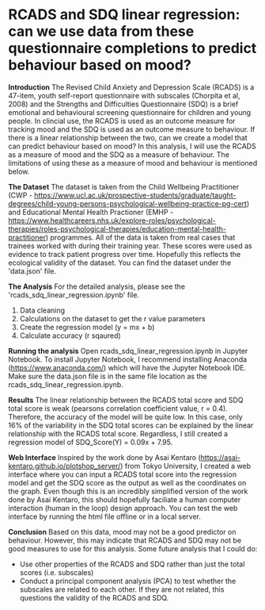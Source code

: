 # RCADS and SDQ linear regression: can we use data from these questionnaire completions to predict behaviour based on mood?

<b>Introduction</b>
The Revised Child Anxiety and Depression Scale (RCADS) is a 47-item, youth self-report questionnaire with subscales (Chorpita et al, 2008) and the Strengths and Difficulties Questionnaire (SDQ) is a brief emotional and behavioural screening questionnaire for children and young people. In clincial use, the RCADS is used as an outcome measure for tracking mood and the SDQ is used as an outcome measure to behaviour. If there is a linear relationship between the two, can we create a model that can predict behaviour based on mood? In this analysis, I will use the RCADS as a measure of mood and the SDQ as a measure of behaviour. The limitations of using these as a measure of mood and behaviour is mentioned below. 

<b>The Dataset</b>
The dataset is taken from the Child Wellbeing Practitioner (CWP - https://www.ucl.ac.uk/prospective-students/graduate/taught-degrees/child-young-persons-psychological-wellbeing-practice-pg-cert) and Educational Mental Health Practioner (EMHP - https://www.healthcareers.nhs.uk/explore-roles/psychological-therapies/roles-psychological-therapies/education-mental-health-practitioner) programmes. All of the data is taken from real cases that trainees worked with during their training year. These scores were used as evidence to track patient progress over time. Hopefully this reflects the ecological validity of the dataset. You can find the dataset under the 'data.json' file. 

<b>The Analysis</b>
For the detailed analysis, please see the 'rcads_sdq_linear_regression.ipynb' file. 
1. Data cleaning
2. Calculations on the dataset to get the r value parameters 
3. Create the regression model (y = mx + b)
4. Calculate accuracy (r sqaured)

<b>Running the analysis</b>
Open rcads_sdq_linear_regression.ipynb in Jupyter Notebook. To install Jupyter Notebook, I recommend installing Anaconda (https://www.anaconda.com/) which will have the Jupyter Notebook IDE. Make sure the data.json file is in the same file location as the rcads_sdq_linear_regression.ipynb. 

<b>Results</b>
The linear relationship between the RCADS total score and SDQ total score is weak (pearsons correlation coefficient value, r = 0.4). Therefore, the accuracy of the model will be quite low. In this case, only 16% of the variability in the SDQ total scores can be explained by the linear relationship with the RCADS total score. Regardless, I still created a regression model of SDQ_Score(Y) = 0.09x + 7.95.

<b>Web Interface</b>
Inspired by the work done by Asai Kentaro (https://asai-kentaro.github.io/plotshop_server/) from Tokyo University, I created a web interface where you can input a RCADS total score into the regression model and get the SDQ score as the output as well as the coordinates on the graph. Even though this is an incredibly simplified version of the work done by Asai Kentaro, this should hopefully faciliate a human computer interaction (human in the loop) design approach. You can test the web interface by running the html file offline or in a local server. 

<b>Conclusion</b>
Based on this data, mood may not be a good predictor on behaviour. However, this may indicate that RCADS and SDQ may not be good measures to use for this analysis. Some future analysis that I could do:
- Use other properties of the RCADS and SDQ rather than just the total scores (i.e. subscales)
- Conduct a principal component analysis (PCA) to test whether the subscales are related to each other. If they are not related, this questions the validity of the RCADS and SDQ. 
